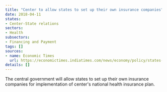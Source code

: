 ```yaml
---
title: "Center to allow states to set up their own insurance companies"
date: 2018-04-11
states:
- Center-State relations
sectors:
- Health
subsectors:
- Financing and Payment
tags: []
sources:
- name: Economic Times
  url: https://economictimes.indiatimes.com/news/economy/policy/states-allowed-to-set-up-crop-insurance-firms-to-execute-pmfby/articleshow/63579753.cms
details: []
---
```


The central government will allow states to set up their own insurance companies for implementation of center's national health insurance plan.

